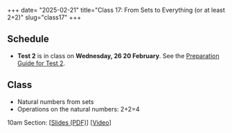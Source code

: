 +++
date= "2025-02-21"
title="Class 17: From Sets to Everything (or at least 2+2)"
slug="class17"
+++

## Schedule

- **Test 2** is in class on **Wednesday, 26 20 February**. See the [Preparation Guide for Test 2](/docs/preptest2.pdf).

## Class

- Natural numbers from sets
- Operations on the natural numbers: 2+2=4


10am Section: [[Slides (PDF)](https://www.dropbox.com/scl/fi/8rc7veuwpafjblsp8pbw3/cs2120-class17-dave.pdf?rlkey=p5p9uyo1gnnkp1l04uj34vhs2&dl=0)] [[Video](https://uva.hosted.panopto.com/Panopto/Pages/Viewer.aspx?id=af672d20-c747-4e6f-b79b-b28b00f74195)]  
<!--    
2pm Section: [[Slides (PDF)](https://virginia.box.com/s/zrbmft0qzencaobxfph07rkckkrgs45a)] [[Video](https://uva.hosted.panopto.com/Panopto/Pages/Viewer.aspx?id=05127816-2389-469b-a137-b289015a24ee)]
-->